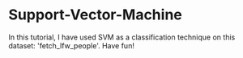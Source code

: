 # Support-Vector-Machine
In this tutorial, I have used SVM as a classification technique on this dataset: 'fetch_lfw_people'. Have fun!
